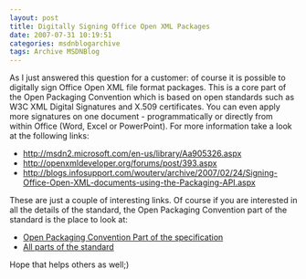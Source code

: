 ```yaml
---
layout: post
title: Digitally Signing Office Open XML Packages
date: 2007-07-31 10:19:51
categories: msdnblogarchive
tags: Archive MSDNBlog
---
```


As I just answered this question for a customer: of course it is possible to digitally sign Office Open XML file format packages. This is a core part of the Open Packaging Convention which is based on open standards such as W3C XML Digital Signatures and X.509 certificates. You can even apply more signatures on one document - programmatically or directly from within Office (Word, Excel or PowerPoint). For more information take a look at the following links:

 * <http://msdn2.microsoft.com/en-us/library/Aa905326.aspx>
* <http://openxmldeveloper.org/forums/post/393.aspx>
* <http://blogs.infosupport.com/wouterv/archive/2007/02/24/Signing-Office-Open-XML-documents-using-the-Packaging-API.aspx>

 These are just a couple of interesting links. Of course if you are interested in all the details of the standard, the Open Packaging Convention part of the standard is the place to look at:

 * [Open Packaging Convention Part of the specification](http://www.ecma-international.org/news/TC45_current_work/Office%20Open%20XML%20Part%202%20-%20Open%20Packaging%20Conventions%20(tagged).pdf "Download tagged PDF of part 2")
* [All parts of the standard](http://www.ecma-international.org/news/TC45_current_work/TC45_available_docs.htm "http://www.ecma-international.org/news/TC45_current_work/TC45_available_docs.htm")

 Hope that helps others as well;)


